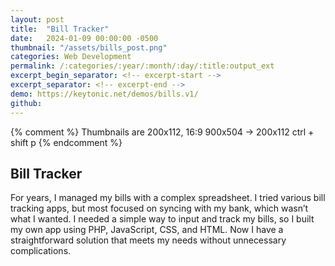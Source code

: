 ```yaml
---
layout: post
title:  "Bill Tracker"
date:   2024-01-09 00:00:00 -0500
thumbnail: "/assets/bills_post.png"
categories: Web Development
permalink: /:categories/:year/:month/:day/:title:output_ext
excerpt_begin_separator: <!-- excerpt-start -->
excerpt_separator: <!-- excerpt-end -->
demo: https://keytonic.net/demos/bills.v1/
github:
---
```

{% comment %} 
    Thumbnails are 200x112, 16:9
    900x504 -> 200x112 ctrl + shift p
{% endcomment %}

## Bill Tracker
<!-- excerpt-start -->
For years, I managed my bills with a complex spreadsheet. I tried various bill tracking apps, but most focused on syncing with my bank, which wasn’t what I wanted. I needed a simple way to input and track my bills, so I built my own app using PHP, JavaScript, CSS, and HTML. Now I have a straightforward solution that meets my needs without unnecessary complications.<!-- excerpt-end -->